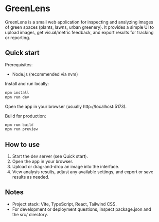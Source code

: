 # GreenLens

GreenLens is a small web application for inspecting and analyzing images of green spaces (plants, lawns, urban greenery). It provides a simple UI to upload images, get visual/metric feedback, and export results for tracking or reporting.

## Quick start

Prerequisites:

- Node.js (recommended via nvm)

Install and run locally:

```sh
npm install
npm run dev
```

Open the app in your browser (usually http://localhost:5173).

Build for production:

```sh
npm run build
npm run preview
```

## How to use

1. Start the dev server (see Quick start).
2. Open the app in your browser.
3. Upload or drag-and-drop an image into the interface.
4. View analysis results, adjust any available settings, and export or save results as needed.

## Notes

- Project stack: Vite, TypeScript, React, Tailwind CSS.
- For development or deployment questions, inspect package.json and the src/ directory.
